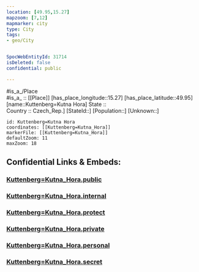 ```yaml
---
location: [49.95,15.27] 
mapzoom: [7,12] 
mapmarker: city 
type: City
tags:
- geo/City


SpocWebEntityId: 31714
isDeleted: false
confidential: public

---
```

#is_a_/Place  
#is_a_ :: [[Place]] 
[has_place_longitude::15.27] 
[has_place_latitude::49.95] 
[name::Kuttenberg=Kutna Hora] 
State ::  
Country :: Czech_Rep.] 
[StateId::] 
[Population::] 
[Unknown::] 


```leaflet
id: Kuttenberg=Kutna Hora
coordinates: [[Kuttenberg=Kutna_Hora]] 
markerFile: [[Kuttenberg=Kutna_Hora]] 
defaultZoom: 11 
maxZoom: 18
```


## Confidential Links & Embeds: 

### [Kuttenberg=Kutna_Hora.public](/_public/\Earth\Continent\Europe\Europe~Central\Czech_Republic\regions~Czech_Republic\Středočeský\CityKuttenberg=Kutna_Hora.public.md) 

### [Kuttenberg=Kutna_Hora.internal](/_internal/\Earth\Continent\Europe\Europe~Central\Czech_Republic\regions~Czech_Republic\Středočeský\CityKuttenberg=Kutna_Hora.internal.md) 

### [Kuttenberg=Kutna_Hora.protect](/_protect/\Earth\Continent\Europe\Europe~Central\Czech_Republic\regions~Czech_Republic\Středočeský\CityKuttenberg=Kutna_Hora.protect.md) 

### [Kuttenberg=Kutna_Hora.private](/_private/\Earth\Continent\Europe\Europe~Central\Czech_Republic\regions~Czech_Republic\Středočeský\CityKuttenberg=Kutna_Hora.private.md) 

### [Kuttenberg=Kutna_Hora.personal](/_personal/\Earth\Continent\Europe\Europe~Central\Czech_Republic\regions~Czech_Republic\Středočeský\CityKuttenberg=Kutna_Hora.personal.md) 

### [Kuttenberg=Kutna_Hora.secret](/_secret/\Earth\Continent\Europe\Europe~Central\Czech_Republic\regions~Czech_Republic\Středočeský\CityKuttenberg=Kutna_Hora.secret.md)

